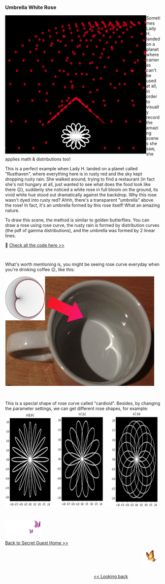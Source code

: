 ### Umbrella White Rose

<p>
<img align="left" src="https://github.com/lady-h-world/My_Garden/blob/main/images/Secret_Guest_images/umbrella_white_rose.png" width="458" height="450" />

Sometimes Lady H. landed on a planet where cameras can't be used at all, in order to visually record the amazing scenes she saw, she applies math & distributions too!

This is a perfect example when Lady H. landed on a planet called "Rusthaven", where everything here is in rusty red and the sky kept dropping rusty rain. She walked around, trying to find a restaurant (in fact she's not hungary at all, just wanted to see what does the food look like there 😉), suddenly she noticed a white rose in full bloom on the ground, its vivid white hue stood out dramatically against the backdrop. Why this rose wasn't dyed into rusty red? Ahhh, there's a transparent "umbrella" above the rose! In fact, it's an umbrella formed by this rose itself! What an amazing nature.

To draw this scene, the method is similar to golden butterflies. You can draw a rose using rose curve, the rusty rain is formed by distribution curves (the pdf of gamma distributions), and the umbrella was formed by 2 linear lines. 

🌻 [Check all the code here >>][1] 

</p>
<p>&nbsp;</p>

What's worth mentioning is, you might be seeing rose curve everyday when you're drinking coffee 😉, like this:
<p>
<img src="https://github.com/lady-h-world/My_Garden/blob/main/images/Secret_Guest_images/rose_curve_in_cup.png" width="484" height="356" />
</p>
<p>&nbsp;</p>

This is a special shape of rose curve called "cardioid". Besides, by changing the parameter settings, we can get different rose shapes, for example:
<img src="https://github.com/lady-h-world/My_Garden/blob/main/images/Secret_Guest_images/rose_curves.png" width="1240" height="311" />

#
<p align="left">
<img src="https://github.com/lady-h-world/My_Garden/blob/main/images/follow_us.png" width="120" height="50" />
</p>

[Back to Secret Guest Home >>][2]

<p align="right">
<img src="https://github.com/lady-h-world/My_Garden/blob/main/images/going_back.png" width="60" height="44" />
</p>

&nbsp;&nbsp;&nbsp;&nbsp;&nbsp;&nbsp;&nbsp;&nbsp;&nbsp;&nbsp;&nbsp;&nbsp;&nbsp;&nbsp;&nbsp;&nbsp;&nbsp;&nbsp;&nbsp;&nbsp;&nbsp;&nbsp;&nbsp;&nbsp;&nbsp;&nbsp;&nbsp;&nbsp;&nbsp;&nbsp;&nbsp;&nbsp;&nbsp;&nbsp;&nbsp;&nbsp;&nbsp;&nbsp;&nbsp;&nbsp;&nbsp;&nbsp;&nbsp;&nbsp;&nbsp;&nbsp;&nbsp;&nbsp;&nbsp;&nbsp;&nbsp;&nbsp;&nbsp;&nbsp;&nbsp;&nbsp;&nbsp;&nbsp;&nbsp;&nbsp;&nbsp;&nbsp;&nbsp;&nbsp;&nbsp;&nbsp;&nbsp;&nbsp;&nbsp;&nbsp;&nbsp;&nbsp;&nbsp;&nbsp;&nbsp;&nbsp;&nbsp;&nbsp;&nbsp;&nbsp;&nbsp;&nbsp;&nbsp;&nbsp;&nbsp;&nbsp;&nbsp;&nbsp;&nbsp;&nbsp;&nbsp;&nbsp;&nbsp;&nbsp;&nbsp;&nbsp;&nbsp;&nbsp;&nbsp;&nbsp;&nbsp;&nbsp;&nbsp;&nbsp;&nbsp;&nbsp;&nbsp;&nbsp;&nbsp;&nbsp;&nbsp;&nbsp;&nbsp;&nbsp;&nbsp;&nbsp;&nbsp;&nbsp;&nbsp;&nbsp;&nbsp;&nbsp;&nbsp;&nbsp;&nbsp;&nbsp;&nbsp;&nbsp;&nbsp;&nbsp;&nbsp;&nbsp;&nbsp;&nbsp;&nbsp;&nbsp;&nbsp;&nbsp;&nbsp;&nbsp;&nbsp;&nbsp;&nbsp;&nbsp;&nbsp;&nbsp;&nbsp;&nbsp;&nbsp;&nbsp;&nbsp;&nbsp;&nbsp;&nbsp;&nbsp;&nbsp;&nbsp;&nbsp;&nbsp;&nbsp;&nbsp;&nbsp;&nbsp;&nbsp;&nbsp;&nbsp;&nbsp;&nbsp;&nbsp;&nbsp;&nbsp;&nbsp;&nbsp;&nbsp;&nbsp;&nbsp;&nbsp;&nbsp;&nbsp;&nbsp;&nbsp;&nbsp;&nbsp;&nbsp;&nbsp;&nbsp;&nbsp;&nbsp;&nbsp;&nbsp;&nbsp;&nbsp;&nbsp;&nbsp;&nbsp;&nbsp;&nbsp;&nbsp;&nbsp;&nbsp;&nbsp;[<< Looking back][3]


[1]:https://github.com/lady-h-world/My_Garden/blob/main/code/secret_guest/math_stats/umbrella_white_rose.ipynb
[2]:https://github.com/lady-h-world/My_Garden/blob/main/reading_pages/Secret_Guest/secret_guest.md
[3]:https://github.com/lady-h-world/My_Garden/blob/main/reading_pages/Secret_Guest/math_stats1.md
